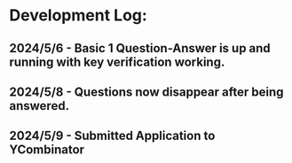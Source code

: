 # Development Log:
## 2024/5/6 - Basic 1 Question-Answer is up and running with key verification working.
## 2024/5/8 - Questions now disappear after being answered.
## 2024/5/9 - Submitted Application to YCombinator

